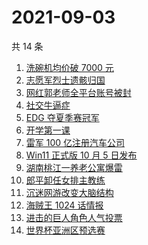 # 2021-09-03

共 14 条

<!-- BEGIN -->
<!-- 最后更新时间 Fri Sep 03 2021 07:12:59 GMT+0800 (China Standard Time) -->

1. [洗碗机均价破 7000 元](https://www.zhihu.com/search?q=洗碗机)
1. [志愿军烈士遗骸归国](https://www.zhihu.com/search?q=志愿军)
1. [网红郭老师全平台账号被封](https://www.zhihu.com/search?q=郭老师)
1. [社交牛逼症](https://www.zhihu.com/search?q=社交牛逼症)
1. [EDG 夺夏季赛冠军](https://www.zhihu.com/search?q=EDG)
1. [开学第一课](https://www.zhihu.com/search?q=开学第一课)
1. [雷军 100 亿注册汽车公司](https://www.zhihu.com/search?q=小米汽车)
1. [Win11 正式版 10 月 5 日发布](https://www.zhihu.com/search?q=Windows11)
1. [湖南桃江一养老公寓爆雷](https://www.zhihu.com/search?q=湖南桃江)
1. [郎平卸任女排主教练](https://www.zhihu.com/search?q=郎平)
1. [沉迷网游改变大脑结构](https://www.zhihu.com/search?q=大脑结构)
1. [海贼王 1024 话情报](https://www.zhihu.com/search?q=海贼王)
1. [进击的巨人角色人气投票](https://www.zhihu.com/search?q=进击的巨人)
1. [世界杯亚洲区预选赛](https://www.zhihu.com/search?q=世界杯)

<!-- END -->
